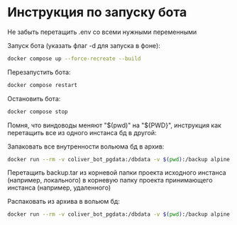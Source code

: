 # Инструкция по запуску бота

Не забыть перетащить .env со всеми нужными переменными

Запуск бота (указать флаг -d для запуска в фоне):
    
```bash
docker compose up --force-recreate --build
```

Перезапустить бота:

```bash
docker compose restart
```

Остановить бота:

```bash
docker compose stop
```

Помня, что виндоводы меняют "$(pwd)" на "${PWD}", инструкция как перетащить все из одного инстанса бд в другой:

Запаковать все внутренности вольюма бд в архив:

```bash
docker run --rm -v coliver_bot_pgdata:/dbdata -v $(pwd):/backup alpine tar cvf /backup/backup.tar /dbdata
```

Перетащить backup.tar из корневой папки проекта исходного инстанса (например, локального) в корневую папку проекта принимающего инстанса (например, удаленного)

Распаковать из архива в вольюм бд:

```bash
docker run --rm -v coliver_bot_pgdata:/dbdata -v $(pwd):/backup alpine ash -c "cd /dbdata && tar xvf /backup/backup.tar --strip 1"
```
